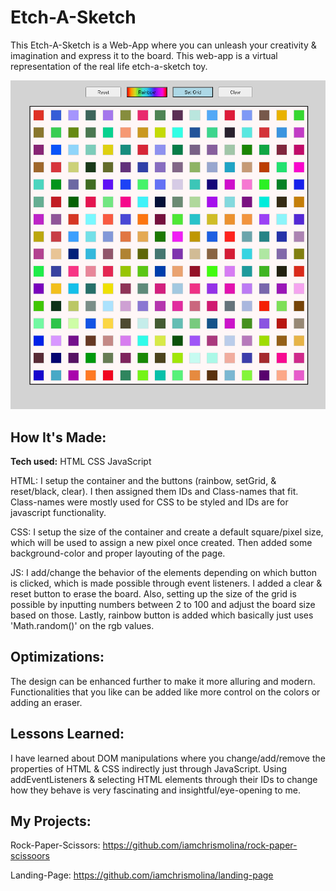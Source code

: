 # Etch-A-Sketch

This Etch-A-Sketch is a Web-App where you can unleash your creativity & imagination and express it to the board. This web-app is a virtual representation of the real life etch-a-sketch toy.

![Markdown Logo](/public/assets/Logo-Etch-A-Sketch.png)

## How It's Made:

**Tech used:** HTML CSS JavaScript

HTML: I setup the container and the buttons (rainbow, setGrid, & reset/black, clear). I then assigned them IDs and Class-names that fit. Class-names were mostly used for CSS to be styled and IDs are for javascript functionality.

CSS: I setup the size of the container and create a default square/pixel size, which will be used to assign a new pixel once created. Then added some background-color and proper layouting of the page.

JS: I add/change the behavior of the elements depending on which button is clicked, which is made possible through event listeners. I added a clear & reset button to erase the board. Also, setting up the size of the grid is possible by inputting numbers between 2 to 100 and adjust the board size based on those. Lastly, rainbow button is added which basically just uses 'Math.random()' on the rgb values.

## Optimizations:

The design can be enhanced further to make it more alluring and modern. Functionalities that you like can be added like more control on the colors or adding an eraser.

## Lessons Learned:

I have learned about DOM manipulations where you change/add/remove the properties of HTML & CSS indirectly just through JavaScript. Using addEventListeners & selecting HTML elements through their IDs to change how they behave is very fascinating and insightful/eye-opening to me.

## My Projects:

Rock-Paper-Scissors: https://github.com/iamchrismolina/rock-paper-scissoors

Landing-Page: https://github.com/iamchrismolina/landing-page
